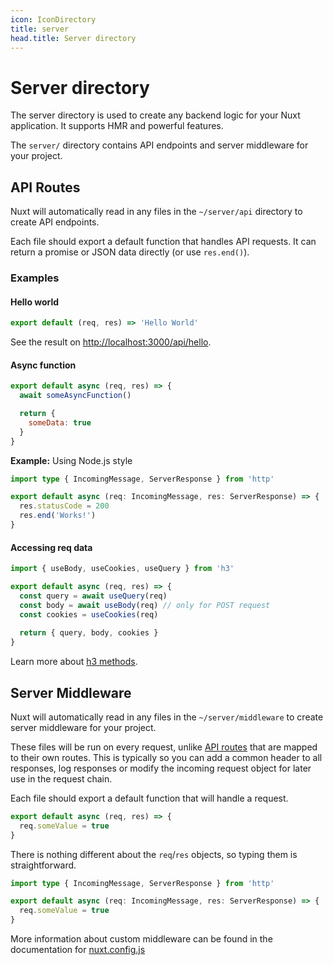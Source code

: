 ```yaml
---
icon: IconDirectory
title: server
head.title: Server directory
---
```


# Server directory

The server directory is used to create any backend logic for your Nuxt application. It supports HMR and powerful features.

The `server/` directory contains API endpoints and server middleware for your project.

## API Routes

Nuxt will automatically read in any files in the `~/server/api` directory to create API endpoints.

Each file should export a default function that handles API requests. It can return a promise or JSON data directly (or use `res.end()`).

### Examples

#### Hello world

```js [server/api/hello.ts]
export default (req, res) => 'Hello World'
```

See the result on <http://localhost:3000/api/hello>.

#### Async function

```js [server/api/async.ts]
export default async (req, res) => {
  await someAsyncFunction()

  return {
    someData: true
  }
}
```

**Example:** Using Node.js style

```ts [server/api/node.ts]
import type { IncomingMessage, ServerResponse } from 'http'

export default async (req: IncomingMessage, res: ServerResponse) => {
  res.statusCode = 200
  res.end('Works!')
}
```

#### Accessing req data

```js
import { useBody, useCookies, useQuery } from 'h3'

export default async (req, res) => {
  const query = await useQuery(req)
  const body = await useBody(req) // only for POST request
  const cookies = useCookies(req)
  
  return { query, body, cookies }
}
```

Learn more about [h3 methods](https://www.jsdocs.io/package/h3#package-index-functions).

## Server Middleware

Nuxt will automatically read in any files in the `~/server/middleware` to create server middleware for your project.

These files will be run on every request, unlike [API routes](#api-routes) that are mapped to their own routes. This is typically so you can add a common header to all responses, log responses or modify the incoming request object for later use in the request chain.

Each file should export a default function that will handle a request.

```js
export default async (req, res) => {
  req.someValue = true
}
```

There is nothing different about the `req`/`res` objects, so typing them is straightforward.

```ts
import type { IncomingMessage, ServerResponse } from 'http'

export default async (req: IncomingMessage, res: ServerResponse) => {
  req.someValue = true
}
```

More information about custom middleware can be found in the documentation for [nuxt.config.js](/docs/directory-structure/nuxt.config#servermiddleware)
